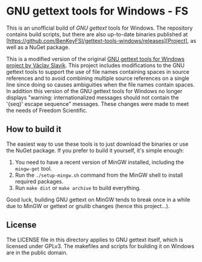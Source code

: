 
GNU gettext tools for Windows - FS
==================================

This is an unofficial build of *GNU gettext* tools for Windows. The repository
contains build scripts, but there are also up-to-date binaries published at
[https://github.com/BenKeyFSI/gettext-tools-windows/releases][Project], as well
as a NuGet package.

This is a modified version of the original [GNU gettext tools for Windows
project by Václav Slavík][OriginalProject]. This project includes modifications
to the GNU gettext tools to support the use of file names containing spaces in
source references and to avoid combining multiple source references on a single
line since doing so causes ambiguities when the file names contain spaces. In
addition this version of the GNU gettext tools for Windows no longer displays
"warning: internationalized messages should not contain the '{seq}' escape
sequence" messages. These changes were made to meet the needs of Freedom
Scientific.

How to build it
---------------

The easiest way to use these tools is to just download the binaries or use the
NuGet package. If you prefer to build it yourself, it's simple enough:

1. You need to have a recent version of MinGW installed, including the
   `mingw-get` tool.
2. Run the `./setup-mingw.sh` command from the MinGW shell to install required
   packages.
3. Run `make dist` or `make archive` to build everything.

Good luck, building GNU gettext on MinGW tends to break once in a while due to
MinGW or gettext or gnulib changes (hence this project...).


License
-------

The LICENSE file in this directory applies to GNU gettext itself, which is
licensed under GPLv3. The makefiles and scripts for building it on Windows are
in the public domain.

[Project]: https://github.com/BenKeyFSI/gettext-tools-windows/releases
[OriginalProject]: https://github.com/vslavik/gettext-tools-windows
